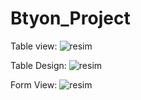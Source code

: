 # Btyon_Project
 
 
 Table view:
![resim](https://user-images.githubusercontent.com/60350565/163493972-712bc516-f3f9-42f2-b76b-11833342adcf.png)


Table Design:
![resim](https://user-images.githubusercontent.com/60350565/163453458-9962ec47-44ff-4e7b-82f7-c40a7d9bd436.png)



Form View:
![resim](https://user-images.githubusercontent.com/60350565/163493948-d1d69a8a-3461-444c-98ce-b029e0f0686b.png)

